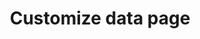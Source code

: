 ---
layout: default
title: Customize data page
parent: Customizing a Minima Jekyll theme
nav_order: 15
---
